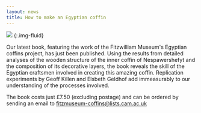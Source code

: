 ```yaml
---
layout: news
title: How to make an Egyptian coffin
---
```

![]({{site.baseurl}}/images/news/littlebooklarge.jpg)
{:.img-fluid}

Our latest book, featuring the work of the Fitzwilliam Museum's Egyptian coffins project, has just been published. Using the results from detailed analyses of the wooden structure of the inner coffin of Nespawershefyt and the composition of its decorative layers, the book reveals the skill of the Egyptian craftsmen involved in creating this amazing coffin. Replication experiments by Geoff Killen and Elsbeth Geldhof add immeasurably to our understanding of the processes involved.

The book costs just £7.50 (excluding postage) and can be ordered by sending an email to [fitzmuseum-coffins@lists.cam.ac.uk](mailto:fitzmuseum-coffins@lists.cam.ac.uk)